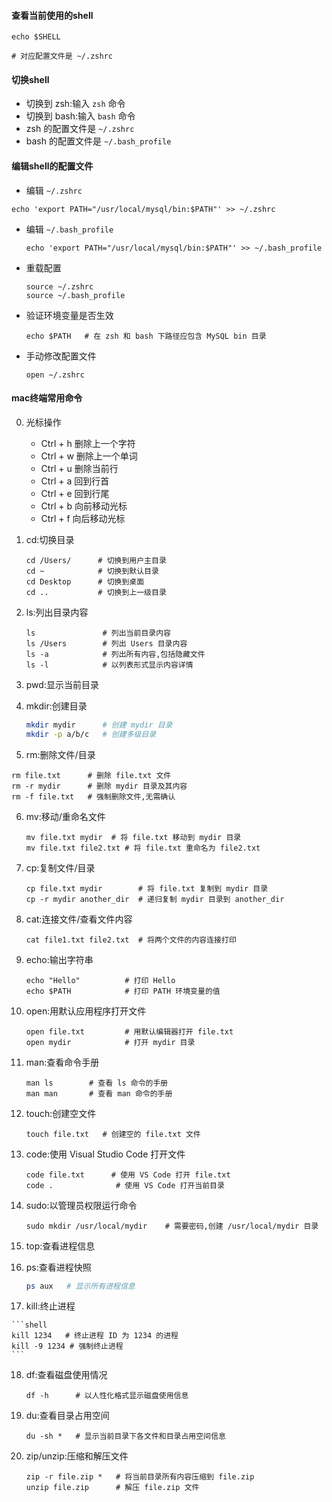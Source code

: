 #### 查看当前使用的shell

```shell
echo $SHELL

# 对应配置文件是 ~/.zshrc
```

#### 切换shell

* 切换到 zsh:输入 `zsh` 命令
* 切换到 bash:输入 `bash` 命令
* zsh 的配置文件是 `~/.zshrc`
* bash 的配置文件是 `~/.bash_profile`

#### 编辑shell的配置文件

*  编辑 `~/.zshrc`

  ```shell
  echo 'export PATH="/usr/local/mysql/bin:$PATH"' >> ~/.zshrc
  ```

* 编辑 `~/.bash_profile`

  ```shell
  echo 'export PATH="/usr/local/mysql/bin:$PATH"' >> ~/.bash_profile
  ```

* 重载配置

  ```shell
  source ~/.zshrc
  source ~/.bash_profile
  ```

* 验证环境变量是否生效

  ```shell
  echo $PATH   # 在 zsh 和 bash 下路径应包含 MySQL bin 目录
  ```

* 手动修改配置文件

  ```shell
  open ~/.zshrc
  ```

  

#### mac终端常用命令

0. 光标操作

   * Ctrl + h 删除上一个字符
   * Ctrl + w 删除上一个单词
   * Ctrl + u 删除当前行
   * Ctrl + a 回到行首
   * Ctrl + e 回到行尾
   * Ctrl + b 向前移动光标
   * Ctrl + f 向后移动光标
   
1. cd:切换目录

   ```shell
   cd /Users/      # 切换到用户主目录
   cd ~            # 切换到默认目录
   cd Desktop      # 切换到桌面
   cd ..           # 切换到上一级目录
   ```

2. ls:列出目录内容

   ```shell
   ls               # 列出当前目录内容
   ls /Users        # 列出 Users 目录内容
   ls -a            # 列出所有内容,包括隐藏文件
   ls -l            # 以列表形式显示内容详情
   ```

3. pwd:显示当前目录

4. mkdir:创建目录

   ```bash
   mkdir mydir      # 创建 mydir 目录
   mkdir -p a/b/c   # 创建多级目录
   ```

5.  rm:删除文件/目录

   ```shell
   rm file.txt      # 删除 file.txt 文件 
   rm -r mydir      # 删除 mydir 目录及其内容
   rm -f file.txt   # 强制删除文件,无需确认
   ```

6. mv:移动/重命名文件

   ```shell
   mv file.txt mydir  # 将 file.txt 移动到 mydir 目录
   mv file.txt file2.txt # 将 file.txt 重命名为 file2.txt
   ```

7. cp:复制文件/目录

   ```shell
   cp file.txt mydir        # 将 file.txt 复制到 mydir 目录
   cp -r mydir another_dir  # 递归复制 mydir 目录到 another_dir
   ```

8. cat:连接文件/查看文件内容

   ```shell
   cat file1.txt file2.txt  # 将两个文件的内容连接打印
   ```

9. echo:输出字符串

   ```shell
   echo "Hello"          # 打印 Hello
   echo $PATH            # 打印 PATH 环境变量的值 
   ```

10. open:用默认应用程序打开文件

    ```shell
    open file.txt         # 用默认编辑器打开 file.txt
    open mydir            # 打开 mydir 目录
    ```

11. man:查看命令手册

    ```shell
    man ls        # 查看 ls 命令的手册
    man man       # 查看 man 命令的手册
    ```

12. touch:创建空文件

    ```shell
    touch file.txt   # 创建空的 file.txt 文件
    ```

13. code:使用 Visual Studio Code 打开文件

    ```shell
    code file.txt      # 使用 VS Code 打开 file.txt
    code .              # 使用 VS Code 打开当前目录
    ```

14. sudo:以管理员权限运行命令

    ```shell
    sudo mkdir /usr/local/mydir    # 需要密码,创建 /usr/local/mydir 目录
    ```

15. top:查看进程信息

16. ps:查看进程快照

    ```bash
    ps aux   # 显示所有进程信息
    ```

17.  kill:终止进程

    ```shell
    kill 1234   # 终止进程 ID 为 1234 的进程
    kill -9 1234 # 强制终止进程 
    ```

18. df:查看磁盘使用情况

    ```shell
    df -h      # 以人性化格式显示磁盘使用信息
    ```

19. du:查看目录占用空间

    ```shell
    du -sh *   # 显示当前目录下各文件和目录占用空间信息
    ```

20. zip/unzip:压缩和解压文件

    ```shell
    zip -r file.zip *   # 将当前目录所有内容压缩到 file.zip
    unzip file.zip      # 解压 file.zip 文件
    ```

    


